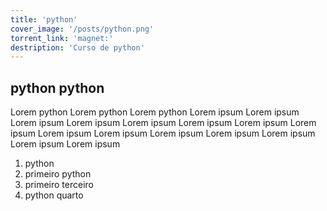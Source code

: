 ```yaml
---
title: 'python'
cover_image: '/posts/python.png'
torrent_link: 'magnet:'
destription: 'Curso de python'
---
```

## python python

Lorem python Lorem python Lorem python Lorem ipsum Lorem ipsum Lorem ipsum Lorem ipsum Lorem ipsum Lorem ipsum Lorem ipsum Lorem ipsum Lorem ipsum Lorem ipsum Lorem ipsum Lorem ipsum Lorem ipsum Lorem ipsum Lorem ipsum 

1. python
1. primeiro python
1. primeiro terceiro
1. python quarto